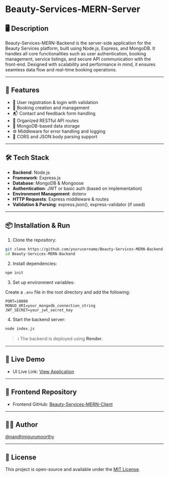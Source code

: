 # Beauty-Services-MERN-Server

## 🖥️ Description

Beauty-Services-MERN-Backend is the server-side application for the Beauty Services platform, built using Node.js, Express, and MongoDB. It handles all core functionalities such as user authentication, booking management, service listings, and secure API communication with the front-end. Designed with scalability and performance in mind, it ensures seamless data flow and real-time booking operations.

---

## 🚀 Features

- 🔐 User registration & login with validation  
- 📆 Booking creation and management  
- 📬 Contact and feedback form handling  
- 📁 Organized RESTful API routes  
- 🧾 MongoDB-based data storage  
- ⚙️ Middleware for error handling and logging  
- 🔄 CORS and JSON body parsing support  

---

## 🛠️ Tech Stack

- **Backend**: Node.js  
- **Framework**: Express.js  
- **Database**: MongoDB & Mongoose  
- **Authentication**: JWT or basic auth (based on implementation)  
- **Environment Management**: dotenv  
- **HTTP Requests**: Express middleware & routes  
- **Validation & Parsing**: express.json(), express-validator (if used)

---

## 📦 Installation & Run

1. Clone the repository:

```bash
git clone https://github.com/yourusername/Beauty-Services-MERN-Backend.git
cd Beauty-Services-MERN-Backend
```

2. Install dependencies:

```bash
npm init
```

3. Set up environment variables:

Create a `.env` file in the root directory and add the following:

```env
PORT=10000
MONGO_URI=your_mongodb_connection_string
JWT_SECRET=your_jwt_secret_key
```

4. Start the backend server:

```bash
node index.js
```

> ℹ️ The backend is deployed using **Render**.

---
## 🔗 Live Demo

- UI Live Link: [View Application](https://your-deployed-ui-link.com)

---

## 🔗 Frontend Repository

- Frontend GitHub: [Beauty-Services-MERN-Client](https://github.com/yourusername/Beauty-Services-MERN-Client)

---

## 🙋‍♀️ Author

[@nandhinigurumoorthy](https://github.com/nandhinigurumoorthy)

---

## 📄 License

This project is open-source and available under the [MIT License](LICENSE).
